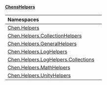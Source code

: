 
#### [ChensHelpers](index 'index')

| Namespaces | |
| :--- | :--- |
| [Chen.Helpers](Chen_Helpers 'Chen.Helpers') |  |
| [Chen.Helpers.CollectionHelpers](Chen_Helpers_CollectionHelpers 'Chen.Helpers.CollectionHelpers') |  |
| [Chen.Helpers.GeneralHelpers](Chen_Helpers_GeneralHelpers 'Chen.Helpers.GeneralHelpers') |  |
| [Chen.Helpers.LogHelpers](Chen_Helpers_LogHelpers 'Chen.Helpers.LogHelpers') |  |
| [Chen.Helpers.LogHelpers.Collections](Chen_Helpers_LogHelpers_Collections 'Chen.Helpers.LogHelpers.Collections') |  |
| [Chen.Helpers.MathHelpers](Chen_Helpers_MathHelpers 'Chen.Helpers.MathHelpers') |  |
| [Chen.Helpers.UnityHelpers](Chen_Helpers_UnityHelpers 'Chen.Helpers.UnityHelpers') |  |
